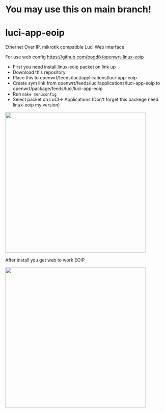 # You may use this on main branch!
# luci-app-eoip
Ethernet Over IP, mikrotik compatible Luci Web interface

For use web config https://github.com/bogdik/openwrt-linux-eoip

- First you need install linux-eoip packet on link up
- Download this repository
- Place this to openwrt/feeds/luci/applications/luci-app-eoip
- Create sym link from openwrt/feeds/luci/applications/luci-app-eoip to openwrt/package/feeds/luci/luci-app-eoip
- Run ```make menuconfig```
- Select packet on LuCI-> Applications 
(Don't forget this packege need linux-eoip my version)


<img src="https://sun9-33.userapi.com/c857524/v857524187/f2b64/DuGECC2YE_I.jpg" width="440" alt="">

After install you get web to work EOIP

<img src="https://sun9-28.userapi.com/c854120/v854120423/16991a/w2Eoio6EOHA.jpg" width="440" alt="">


